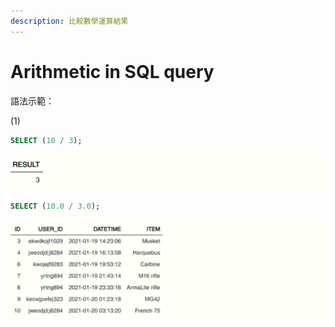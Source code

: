 ```yaml
---
description: 比較數學運算結果
---
```


# Arithmetic in SQL query

語法示範：

\(1\)

```sql
SELECT (10 / 3);
```

![](../.gitbook/assets/image%20%2811%29.png)

```sql
SELECT (10.0 / 3.0);
```

![](../.gitbook/assets/image%20%2824%29.png)

